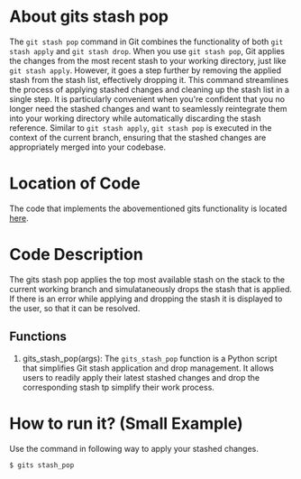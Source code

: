 # About gits stash pop
The `git stash pop` command in Git combines the functionality of both `git stash apply` and `git stash drop`. When you use `git stash pop`, Git applies the changes from the most recent stash to your working directory, just like `git stash apply`. However, it goes a step further by removing the applied stash from the stash list, effectively dropping it. This command streamlines the process of applying stashed changes and cleaning up the stash list in a single step. It is particularly convenient when you're confident that you no longer need the stashed changes and want to seamlessly reintegrate them into your working directory while automatically discarding the stash reference. Similar to `git stash apply`, `git stash pop` is executed in the context of the current branch, ensuring that the stashed changes are appropriately merged into your codebase.

# Location of Code
The code that implements the abovementioned gits functionality is located [here](https://github.com/amoghmahesh14/GITS/blob/master/code/gits_stash_pop.py).

# Code Description
The gits stash pop applies the top most available stash on the stack to the current working branch and simulataneously drops the stash that is applied. If there is an error while applying and dropping the stash it is displayed to the user, so that it can be resolved.

## Functions
1. gits_stash_pop(args):
The `gits_stash_pop` function is a Python script that simplifies Git stash application and drop management. It allows users to readily apply their latest stashed changes and drop the corresponding stash tp simplify their work process.

# How to run it? (Small Example)
Use the command in following way to apply your stashed changes.
```
$ gits stash_pop

```